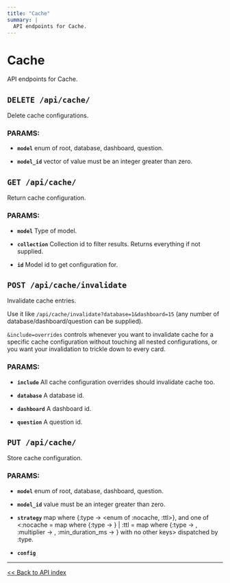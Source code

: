 ```yaml
---
title: "Cache"
summary: |
  API endpoints for Cache.
---
```


# Cache

API endpoints for Cache.

## `DELETE /api/cache/`

Delete cache configurations.

### PARAMS:

-  **`model`** enum of root, database, dashboard, question.

-  **`model_id`** vector of value must be an integer greater than zero.

## `GET /api/cache/`

Return cache configuration.

### PARAMS:

-  **`model`** Type of model.

-  **`collection`** Collection id to filter results. Returns everything if not supplied.

-  **`id`** Model id to get configuration for.

## `POST /api/cache/invalidate`

Invalidate cache entries.

  Use it like `/api/cache/invalidate?database=1&dashboard=15` (any number of database/dashboard/question can be
  supplied).

  `&include=overrides` controls whenever you want to invalidate cache for a specific cache configuration without
  touching all nested configurations, or you want your invalidation to trickle down to every card.

### PARAMS:

-  **`include`** All cache configuration overrides should invalidate cache too.

-  **`database`** A database id.

-  **`dashboard`** A dashboard id.

-  **`question`** A question id.

## `PUT /api/cache/`

Store cache configuration.

### PARAMS:

-  **`model`** enum of root, database, dashboard, question.

-  **`model_id`** value must be an integer greater than zero.

-  **`strategy`** map where {:type -> <enum of :nocache, :ttl>}, and one of <:nocache = map where {:type -> <keyword>} | :ttl = map where {:type -> <must equal :ttl>, :multiplier -> <value must be an integer greater than zero.>, :min_duration_ms -> <value must be an integer greater than zero.>} with no other keys> dispatched by :type.

-  **`config`**

---

[<< Back to API index](../api-documentation.md)